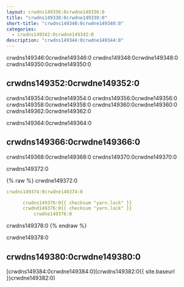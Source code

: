 ```yaml
---
layout: crwdns149336:0crwdne149336:0
title: "crwdns149338:0crwdne149338:0"
short-title: "crwdns149340:0crwdne149340:0"
categories:
  - crwdns149342:0crwdne149342:0
description: "crwdns149344:0crwdne149344:0"
---
```

crwdns149346:0crwdne149346:0 crwdns149348:0crwdne149348:0 crwdns149350:0crwdne149350:0

## crwdns149352:0crwdne149352:0

crwdns149354:0crwdne149354:0 crwdns149356:0crwdne149356:0 crwdns149358:0crwdne149358:0 crwdns149360:0crwdne149360:0 crwdns149362:0crwdne149362:0

crwdns149364:0crwdne149364:0

## crwdns149366:0crwdne149366:0

crwdns149368:0crwdne149368:0 crwdns149370:0crwdne149370:0

crwdns149372:0

{% raw %}
crwdne149372:0

```yaml
crwdns149374:0crwdne149374:0

      crwdns149376:0{{ checksum "yarn.lock" }}
      crwdnd149376:0{{ checksum "yarn.lock" }}
          crwdne149376:0
```

crwdns149378:0
{% endraw %}

crwdne149378:0

## crwdns149380:0crwdne149380:0

[crwdns149384:0crwdne149384:0](crwdns149382:0{{ site.baseurl }}crwdne149382:0)